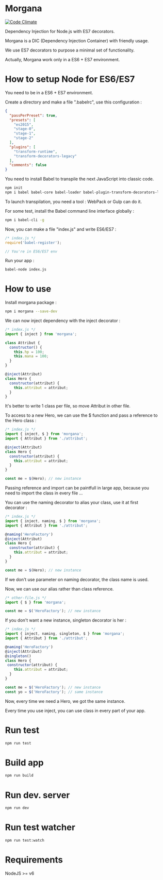 # Morgana

[![Code Climate](https://codeclimate.com/repos/578549bdee82fe0745002cc2/badges/9e13378054ac03ac965d/gpa.svg)](https://codeclimate.com/repos/578549bdee82fe0745002cc2/feed)

Dependency Injection for Node.js with ES7 decorators.

Morgana is a DIC (Dependency Injection Container) with friendly usage.

We use ES7 decorators to purpose a minimal set of functionality.

Actually, Morgana work only in a ES6 + ES7 environment.

# How to setup Node for ES6/ES7

You need to be in a ES6 + ES7 environment.

Create a directory and make a file ".babelrc", use this configuration :

```json
{
  "passPerPreset": true,
  "presets": [
    "es2015",
    "stage-0",
    "stage-1",
    "stage-2"
  ],
  "plugins": [
    "transform-runtime",
    "transform-decorators-legacy"
  ],
  "comments": false
}
```

You need to install Babel to transpile the next JavaScript into classic code.

```sh
npm init
npm i babel babel-core babel-loader babel-plugin-transform-decorators-legacy babel-plugin-transform-runtime babel-preset-es2015 babel-preset-stage-0 babel-preset-stage-1 babel-preset-stage-2 babel-register --save-dev
```

To launch transpilation, you need a tool : WebPack or Gulp can do it.

For some test, install the Babel command line interface globally :

```sh
npm i babel-cli -g
```

Now, you can make a file "index.js" and write ES6/ES7 :

```js
/* index.js */
require('babel-register');

// You're in ES6/ES7 env
```

Run your app :

```sh
babel-node index.js
```

# How to use

Install morgana package :

```sh
npm i morgana --save-dev
```

We can now inject dependency with the inject decorator :

```js
/* index.js */
import { inject } from 'morgana';

class Attribut {
  constructor() {
    this.hp = 100;
    this.mana = 100;
  }
}

@inject(Attribut)
class Hero {
  constructor(attribut) {
    this.attribut = attribut;
  }
}
````

It's better to write 1 class per file, so move Attribut in other file.

To access to a new Hero, we can use the $ function and pass a reference to the Hero class :

```js
/* index.js */
import { inject, $ } from 'morgana';
import { Attribut } from './attribut';

@inject(Attribut)
class Hero {
  constructor(attribut) {
    this.attribut = attribut;
  }
}

const me = $(Hero); // new instance
```

Passing reference and import can be paintfull in large app, because you need to import the class in every file ...

You can use the naming decorator to alias your class, use it at first decorator :

```js
/* index.js */
import { inject, naming, $ } from 'morgana';
import { Attribut } from './attribut';

@naming('HeroFactory')
@inject(Attribut)
class Hero {
  constructor(attribut) {
    this.attribut = attribut;
  }
}

const me = $(Hero); // new instance
````

If we don't use parameter on naming decorator, the class name is used.

Now, we can use our alias rather than class reference.

```js
/* other-file.js */
import { $ } from 'morgana';

const me = $('HeroFactory'); // new instance
```

If you don't want a new instance, singleton decorator is her :

```js
/* index.js */
import { inject, naming, singleton, $ } from 'morgana';
import { Attribut } from './attribut';

@naming('HeroFactory')
@inject(Attribut)
@singleton()
class Hero {
 constructor(attribut) {
    this.attribut = attribut;
  }
}

const me = $('HeroFactory'); // new instance
const yo = $('HeroFactory'); // same instance
````

Now, every time we need a Hero, we got the same instance.

Every time you use inject, you can use class in every part of your app.

# Run test

```sh
npm run test
```

# Build app

```sh
npm run build
```

# Run dev. server

```sh
npm run dev
```

# Run test watcher

```sh
npm run test:watch
```

# Requirements

NodeJS >= v6

